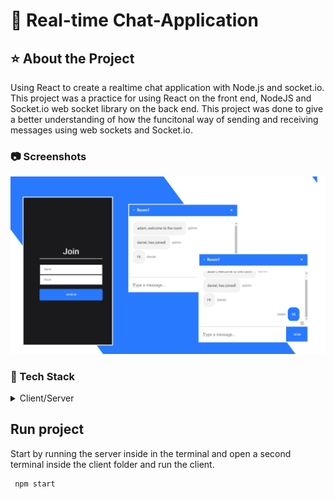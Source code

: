 

# 💬 Real-time Chat-Application

  

<!-- About the Project -->
## ⭐ About the Project

Using React to create a realtime chat application with Node.js and socket.io. This project was a practice for using React on the front end, NodeJS and Socket.io web socket library on the back end. This project was done to give a better understanding of how the funcitonal way of sending and receiving messages using web sockets and Socket.io. 


<!-- Screenshots -->
### 📷 Screenshots
![Demo](demo/realtime-chat.png)



<!-- TechStack -->
### 📙 Tech Stack

<details>
  <summary>Client/Server</summary>
  <ul>
    <li><a href="https://www.typescriptlang.org/">Javascript</a></li>
    <li><a href="https://reactjs.org/">React.js</a></li>
    <li><a href="#">CSS</a></li>
    <li><a href="https://socket.io/">Socket.io</a></li>
    <li><a href="https://nodejs.org/en/">Node.js (express)</a></li>

  </ul>
</details>


## Run project

Start by running the server inside in the terminal and open a second terminal inside the client folder and run the client.

```bash
 npm start
```



